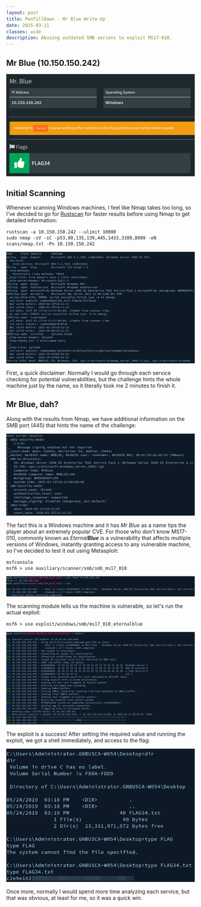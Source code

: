 ```yaml
---
layout: post
title: PwnTillDawn - Mr Blue Write-Up
date: 2025-03-11
classes: wide
description: Abusing outdated SMB verions to exploit MS17-010.
---
```


## Mr Blue (10.150.150.242)

![](/assets/img/post/pwntilldawn_mrblue/1.png)

## Initial Scanning

Whenever scanning Windows machines, I feel like Nmap takes too long, so I've decided to go for [Rustscan](https://github.com/bee-san/RustScan) for faster results before using Nmap to get detailed information:

```
rustscan -a 10.150.150.242 --ulimit 10000
sudo nmap -sV -sC -p53,80,135,139,445,1433,3389,8089 -oN scans/nmap.txt -Pn 10.150.150.242
```

![](/assets/img/post/pwntilldawn_mrblue/2.png)

First, a quick disclaimer: Normally I would go through each service checking for potential vulnerabilities, but the challenge hints the whole machine just by the name, so it literally took me 2 minutes to finish it.



## Mr Blue, dah?

Along with the results from Nmap, we have additional information on the SMB port (445) that hints the name of the challenge:

![](/assets/img/post/pwntilldawn_mrblue/3.png)

The fact this is a Windows machine and it has *Mr Blue* as a name tips the player about an extremely popular CVE. For those who don't know MS17-010, commonly known as *Eternal**Blue*** is a vulnerability that affects multiple versions of Windows, instantly granting access to any vulnerable machine, so I've decided to test it out using Metasploit:

```
msfconsole
msf6 > use auxiliary/scanner/smb/smb_ms17_010
```

![](/assets/img/post/pwntilldawn_mrblue/4.png)

The scanning module tells us the machine is vulnerable, so let's run the actual exploit:

```
msf6 > use exploit/windows/smb/ms17_010_eternalblue
```

![](/assets/img/post/pwntilldawn_mrblue/5.png)

The exploit is a success! After setting the required value and running the exploit, we got a shell immediately, and access to the flag:

![](/assets/img/post/pwntilldawn_mrblue/6.png)

Once more, normally I would spend more time analyzing each service, but that was obvious, at least for me, so it was a quick win.

